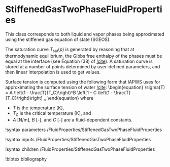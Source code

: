 # StiffenedGasTwoPhaseFluidProperties

This class corresponds to both liquid and vapor phases being approximated using
the stiffened gas equation of state (SGEOS).

The saturation curve $T_\text{sat}(p)$ is generated by reasoning that at
thermodynamic equilibrium, the Gibbs free enthalpy of the phases must be
equal at the interface (see Equation (38) of [!cite](berry2010)). A saturation
curve is stored at a number of points determined by user-defined parameters,
and then linear interpolation is used to get values.

Surface tension is computed using the following form that IAPWS uses for approximating
the surface tension of water [!cite](iapws_surface_tension):
\begin{equation}
  \sigma(T) = A \left(1 - \frac{T}{T_C}\right)^B \left[1 - C \left(1 - \frac{T}{T_C}\right)\right] \,,
\end{equation}
where

- $T$ is the temperature \[K\],
- $T_C$ is the critical temperature \[K\], and
- $A$ \[N/m\], $B$ \[-\], and $C$ \[-\] are a fluid-dependent constants.

!syntax parameters /FluidProperties/StiffenedGasTwoPhaseFluidProperties

!syntax inputs /FluidProperties/StiffenedGasTwoPhaseFluidProperties

!syntax children /FluidProperties/StiffenedGasTwoPhaseFluidProperties

!bibtex bibliography
